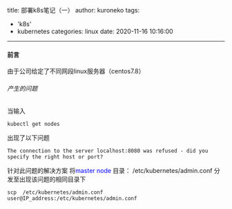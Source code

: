 title: 部署k8s笔记（一）
author: kuroneko
tags:
  - 'k8s'
  - kubernetes
categories: linux
date: 2020-11-16 10:16:00
---
#### 前言
由于公司给定了不同网段linux服务器（centos7.8）
###### 产生的问题
当输入 
```
kubectl get nodes
```
出现了以下问题
```
The connection to the server localhost:8080 was refused - did you specify the right host or port?
```
针对此问题的解决方案
将<font color=blue>master node</font> 目录：  /etc/kubernetes/admin.conf   分发至出现该问题的相同目录下
```
scp  /etc/kubernetes/admin.conf  user@IP_address:/etc/kubernetes/admin.conf
```